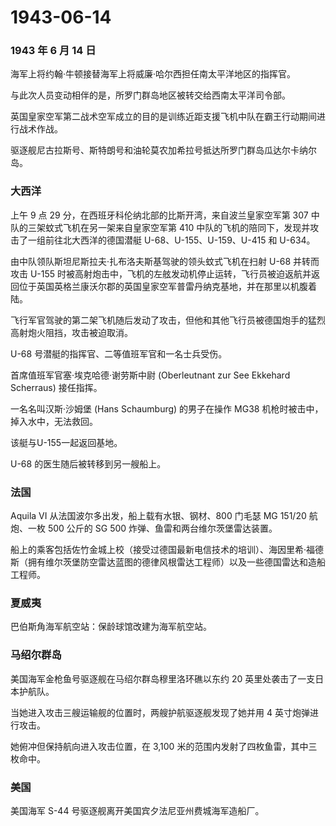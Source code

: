 # 1943-06-14

### 1943 年 6 月 14 日

海军上将约翰·牛顿接替海军上将威廉·哈尔西担任南太平洋地区的指挥官。

与此次人员变动相伴的是，所罗门群岛地区被转交给西南太平洋司令部。

英国皇家空军第二战术空军成立的目的是训练近距支援飞机中队在霸王行动期间进行战术作战。

驱逐舰尼古拉斯号、斯特朗号和油轮莫农加希拉号抵达所罗门群岛瓜达尔卡纳尔岛。

### 大西洋

上午 9 点 29 分，在西班牙科伦纳北部的比斯开湾，来自波兰皇家空军第 307
中队的三架蚊式飞机在另一架来自皇家空军第 410
中队的飞机的陪同下，发现并攻击了一组前往北大西洋的德国潜艇
U-68、U-155、U-159、U-415 和 U-634。

由中队领队斯坦尼斯拉夫·扎布洛夫斯基驾驶的领头蚊式飞机在扫射 U-68
并转而攻击 U-155
时被高射炮击中，飞机的左舷发动机停止运转，飞行员被迫返航并返回位于英国英格兰康沃尔郡的英国皇家空军普雷丹纳克基地，并在那里以机腹着陆。

飞行军官驾驶的第二架飞机随后发动了攻击，但他和其他飞行员被德国炮手的猛烈高射炮火阻挡，攻击被迫取消。

U-68 号潜艇的指挥官、二等值班军官和一名士兵受伤。

首席值班军官塞·埃克哈德·谢劳斯中尉 (Oberleutnant zur See Ekkehard
Scherraus) 接任指挥。

一名名叫汉斯·沙姆堡 (Hans Schaumburg) 的男子在操作 MG38
机枪时被击中，掉入水中，无法救回。

该艇与U-155一起返回基地。

U-68 的医生随后被转移到另一艘船上。

### 法国

Aquila VI 从法国波尔多出发，船上载有水银、钢材、800 门毛瑟 MG 151/20
航炮、一枚 500 公斤的 SG 500 炸弹、鱼雷和两台维尔茨堡雷达装置。

船上的乘客包括佐竹金城上校（接受过德国最新电信技术的培训）、海因里希·福德斯（拥有维尔茨堡防空雷达蓝图的德律风根雷达工程师）以及一些德国雷达和造船工程师。

### 夏威夷

巴伯斯角海军航空站：保龄球馆改建为海军航空站。

### 马绍尔群岛

美国海军金枪鱼号驱逐舰在马绍尔群岛穆里洛环礁以东约 20
英里处袭击了一支日本护航队。

当她进入攻击三艘运输舰的位置时，两艘护航驱逐舰发现了她并用 4
英寸炮弹进行攻击。

她俯冲但保持航向进入攻击位置，在 3,100
米的范围内发射了四枚鱼雷，其中三枚命中。

### 美国

美国海军 S-44 号驱逐舰离开美国宾夕法尼亚州费城海军造船厂。